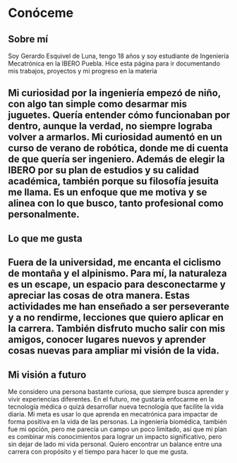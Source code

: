 # Conóceme

## Sobre mí

Soy Gerardo Esquivel de Luna, tengo 18 años y soy estudiante de Ingeniería Mecatrónica en la IBERO Puebla. Hice esta página para ir documentando mis trabajos, proyectos y mi progreso en la materia 

Mi curiosidad por la ingeniería empezó de niño, con algo tan simple como desarmar mis juguetes. Quería entender cómo funcionaban por dentro, aunque la verdad, no siempre lograba volver a armarlos. Mi curiosidad aumentó en un curso de verano de robótica, donde me di cuenta de que quería ser ingeniero. Además de elegir la IBERO por su plan de estudios y su calidad académica, también porque su filosofía jesuita me llama. Es un enfoque que me motiva y se alinea con lo que busco, tanto profesional como personalmente. 
---

## Lo que me gusta

Fuera de la universidad, me encanta el ciclismo de montaña y el alpinismo. Para mí, la naturaleza es un escape, un espacio para desconectarme y apreciar las cosas de otra manera. Estas actividades me han enseñado a ser perseverante y a no rendirme, lecciones que quiero aplicar en la carrera. También disfruto mucho salir con mis amigos, conocer lugares nuevos y aprender cosas nuevas para ampliar mi visión de la vida. 
---

## Mi visión a futuro

Me considero una persona bastante curiosa, que siempre busca aprender y vivir experiencias diferentes. En el futuro, me gustaría enfocarme en la tecnología médica o quizá desarrollar nueva tecnología que facilite la vida diaria. Mi meta es usar lo que aprenda en mecatrónica para impactar de forma positiva en la vida de las personas. La ingeniería biomédica, también fue mi opción, pero me parecía un campo un poco limitado, así que mi plan es combinar mis conocimientos para lograr un impacto significativo, pero sin dejar de lado mi vida personal. Quiero encontrar un balance entre una carrera con propósito y el tiempo para hacer lo que me gusta. 


